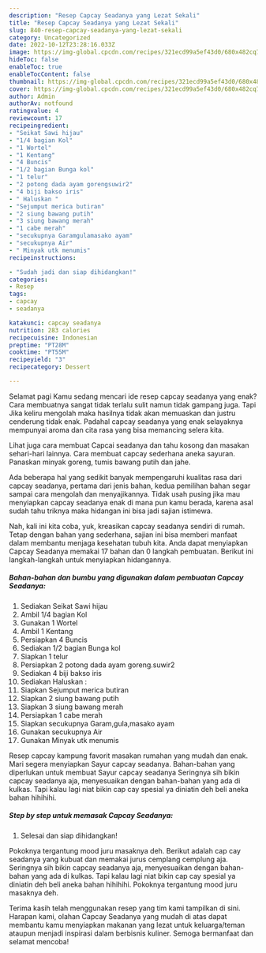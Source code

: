 ```yaml
---
description: "Resep Capcay Seadanya yang Lezat Sekali"
title: "Resep Capcay Seadanya yang Lezat Sekali"
slug: 840-resep-capcay-seadanya-yang-lezat-sekali
category: Uncategorized
date: 2022-10-12T23:28:16.033Z
image: https://img-global.cpcdn.com/recipes/321ecd99a5ef43d0/680x482cq70/capcay-seadanya-foto-resep-utama.jpg
hideToc: false
enableToc: true
enableTocContent: false
thumbnail: https://img-global.cpcdn.com/recipes/321ecd99a5ef43d0/680x482cq70/capcay-seadanya-foto-resep-utama.jpg
cover: https://img-global.cpcdn.com/recipes/321ecd99a5ef43d0/680x482cq70/capcay-seadanya-foto-resep-utama.jpg
author: Admin
authorAv: notfound
ratingvalue: 4
reviewcount: 17
recipeingredient:
- "Seikat Sawi hijau"
- "1/4 bagian Kol"
- "1 Wortel"
- "1 Kentang"
- "4 Buncis"
- "1/2 bagian Bunga kol"
- "1 telur"
- "2 potong dada ayam gorengsuwir2"
- "4 biji bakso iris"
- " Haluskan "
- "Sejumput merica butiran"
- "2 siung bawang putih"
- "3 siung bawang merah"
- "1 cabe merah"
- "secukupnya Garamgulamasako ayam"
- "secukupnya Air"
- " Minyak utk menumis"
recipeinstructions:

- "Sudah jadi dan siap dihidangkan!"
categories:
- Resep
tags:
- capcay
- seadanya

katakunci: capcay seadanya 
nutrition: 283 calories
recipecuisine: Indonesian
preptime: "PT28M"
cooktime: "PT55M"
recipeyield: "3"
recipecategory: Dessert

---
```



Selamat pagi Kamu sedang mencari ide resep capcay seadanya yang enak? Cara membuatnya sangat tidak terlalu sulit namun tidak gampang juga. Tapi Jika keliru mengolah maka hasilnya tidak akan memuaskan dan justru cenderung tidak enak. Padahal capcay seadanya yang enak selayaknya mempunyai aroma dan cita rasa yang bisa memancing selera kita.


Lihat juga cara membuat Capcai seadanya dan tahu kosong dan masakan sehari-hari lainnya. Cara membuat capcay sederhana aneka sayuran. Panaskan minyak goreng, tumis bawang putih dan jahe.

Ada beberapa hal yang sedikit banyak mempengaruhi kualitas rasa dari capcay seadanya, pertama dari jenis bahan, kedua pemilihan bahan segar sampai cara mengolah dan menyajikannya. Tidak usah pusing jika mau menyiapkan capcay seadanya enak di mana pun kamu berada, karena asal sudah tahu triknya maka hidangan ini bisa jadi sajian istimewa.


Nah, kali ini kita coba, yuk, kreasikan capcay seadanya sendiri di rumah. Tetap dengan bahan yang sederhana, sajian ini bisa memberi manfaat dalam membantu menjaga kesehatan tubuh kita. Anda dapat menyiapkan Capcay Seadanya memakai 17 bahan dan 0 langkah pembuatan. Berikut ini langkah-langkah untuk menyiapkan hidangannya.

<!--inarticleads1-->

##### Bahan-bahan dan bumbu yang digunakan dalam pembuatan Capcay Seadanya:

1. Sediakan Seikat Sawi hijau
1. Ambil 1/4 bagian Kol
1. Gunakan 1 Wortel
1. Ambil 1 Kentang
1. Persiapkan 4 Buncis
1. Sediakan 1/2 bagian Bunga kol
1. Siapkan 1 telur
1. Persiapkan 2 potong dada ayam goreng.suwir2
1. Sediakan 4 biji bakso iris
1. Sediakan  Haluskan :
1. Siapkan Sejumput merica butiran
1. Siapkan 2 siung bawang putih
1. Siapkan 3 siung bawang merah
1. Persiapkan 1 cabe merah
1. Siapkan secukupnya Garam,gula,masako ayam
1. Gunakan secukupnya Air
1. Gunakan  Minyak utk menumis


Resep capcay kampung favorit masakan rumahan yang mudah dan enak. Mari segera menyiapkan Sayur capcay seadanya. Bahan-bahan yang diperlukan untuk membuat Sayur capcay seadanya Seringnya sih bikin capcay seadanya aja, menyesuaikan dengan bahan-bahan yang ada di kulkas. Tapi kalau lagi niat bikin cap cay spesial ya diniatin deh beli aneka bahan hihihihi. 

<!--inarticleads2-->

##### Step by step untuk memasak Capcay Seadanya:


1. Selesai dan siap dihidangkan!

Pokoknya tergantung mood juru masaknya deh. Berikut adalah cap cay seadanya yang kubuat dan memakai jurus cemplang cemplung aja. Seringnya sih bikin capcay seadanya aja, menyesuaikan dengan bahan-bahan yang ada di kulkas. Tapi kalau lagi niat bikin cap cay spesial ya diniatin deh beli aneka bahan hihihihi. Pokoknya tergantung mood juru masaknya deh. 

Terima kasih telah menggunakan resep yang tim kami tampilkan di sini. Harapan kami, olahan Capcay Seadanya yang mudah di atas dapat membantu kamu menyiapkan makanan yang lezat untuk keluarga/teman ataupun menjadi inspirasi dalam berbisnis kuliner. Semoga bermanfaat dan selamat mencoba!

